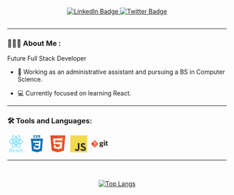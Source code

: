 
<br>

<div id="badges" align= center>
  <a href="https://www.linkedin.com/in/will-berry-38798391/">
    <img src="https://img.shields.io/badge/LinkedIn-blue?style=for-the-badge&logo=linkedin&logoColor=white" alt="LinkedIn Badge"/>
  </a>
  
  <a href="https://twitter.com/EasyRawlins_">
    <img src="https://img.shields.io/badge/Twitter-blue?style=for-the-badge&logo=twitter&logoColor=white" alt="Twitter Badge"/>
  </a>
</div>
<br>



---

###  🧑🏾‍💻 About Me :
Future Full Stack Developer

- 📓 Working as an administrative assistant and pursuing a BS in Computer Science.

- 💻 Currently focused on learning React.


---

### :hammer_and_wrench: Tools and Languages:

<div> 
  <img src="https://github.com/devicons/devicon/blob/master/icons/react/react-original-wordmark.svg" title="React" alt="React" width="40" height="40"/>&nbsp;
  <img src="https://github.com/devicons/devicon/blob/master/icons/css3/css3-plain-wordmark.svg"  title="CSS3" alt="CSS" width="40" height="40"/>&nbsp;
  <img src="https://github.com/devicons/devicon/blob/master/icons/html5/html5-original.svg" title="HTML5" alt="HTML" width="40" height="40"/>&nbsp;
  <img src="https://github.com/devicons/devicon/blob/master/icons/javascript/javascript-original.svg" title="JavaScript" alt="JavaScript" width="40" height="40"/>&nbsp;
  <img src="https://github.com/devicons/devicon/blob/master/icons/git/git-original-wordmark.svg" title="Git" **alt="Git" width="40" height="40"/>
</div>

---

<br>
<div align= center>

[![Top Langs](https://github-readme-stats.vercel.app/api/top-langs/?username=Will-92&layout=compact&theme=vision-friendly-dark)](https://github.com/anuraghazra/github-readme-stats)
</div>
